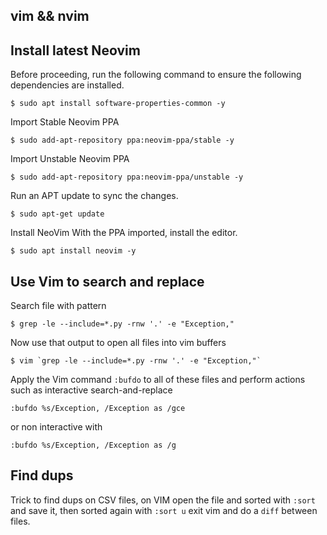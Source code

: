 ## vim && nvim

## Install latest Neovim

Before proceeding, run the following command to ensure the following dependencies are installed.

    $ sudo apt install software-properties-common -y

Import Stable Neovim PPA

    $ sudo add-apt-repository ppa:neovim-ppa/stable -y

Import Unstable Neovim PPA

    $ sudo add-apt-repository ppa:neovim-ppa/unstable -y

Run an APT update to sync the changes.

    $ sudo apt-get update

Install NeoVim
With the PPA imported, install the editor.

    $ sudo apt install neovim -y

## Use Vim to search and replace

Search file with pattern

    $ grep -le --include=*.py -rnw '.' -e "Exception,"

Now use that output to open all files into vim buffers

    $ vim `grep -le --include=*.py -rnw '.' -e "Exception,"`

Apply the Vim command `:bufdo` to all of these files and perform actions such as interactive search-and-replace

    :bufdo %s/Exception, /Exception as /gce

or non interactive with

    :bufdo %s/Exception, /Exception as /g

## Find dups

Trick to find dups on CSV files, on VIM open the file and sorted with `:sort` and save it, then sorted again with `:sort u` exit vim and do a `diff` between files.

